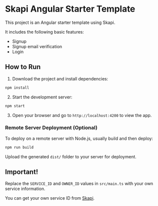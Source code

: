 # Skapi Angular Starter Template

This project is an Angular starter template using Skapi.

It includes the following basic features:

- Signup
- Signup email verification
- Login

## How to Run

1. Download the project and install dependencies:

```bash
npm install
```

2. Start the development server:

```bash
npm start
```

3. Open your browser and go to `http://localhost:4200` to view the app.

### Remote Server Deployment (Optional)

To deploy on a remote server with Node.js, usually build and then deploy:

```bash
npm run build
```

Upload the generated `dist/` folder to your server for deployment.

## Important!

Replace the `SERVICE_ID` and `OWNER_ID` values in `src/main.ts` with your own service information.

You can get your own service ID from [Skapi](https://www.skapi.com).
